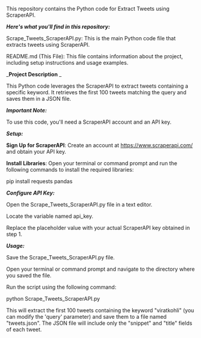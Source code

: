 This repository contains the Python code for Extract Tweets using ScraperAPI.

_**Here's what you'll find in this repository:**_

Scrape_Tweets_ScraperAPI.py: This is the main Python code file that extracts tweets using ScraperAPI.

README.md (This File): This file contains information about the project, including setup instructions and usage examples.

_**Project Description** _

This Python code leverages the ScraperAPI to extract tweets containing a specific keyword. It retrieves the first 100 tweets matching the query and saves them in a JSON file.

_**Important Note:**_

To use this code, you'll need a ScraperAPI account and an API key.

_**Setup:**_

**Sign Up for ScraperAPI**: Create an account at https://www.scraperapi.com/ and obtain your API key.

**Install Libraries**: Open your terminal or command prompt and run the following commands to install the required libraries:

pip install requests pandas


_**Configure API Key:**_

Open the Scrape_Tweets_ScraperAPI.py file in a text editor.

Locate the variable named api_key.

Replace the placeholder value with your actual ScraperAPI key obtained in step 1.

_**Usage:**_

Save the Scrape_Tweets_ScraperAPI.py file.

Open your terminal or command prompt and navigate to the directory where you saved the file.

Run the script using the following command:

python Scrape_Tweets_ScraperAPI.py


This will extract the first 100 tweets containing the keyword "viratkohli" (you can modify the 'query' parameter) and save them to a file named "tweets.json". The JSON file will include only the "snippet" and "title" fields of each tweet.
